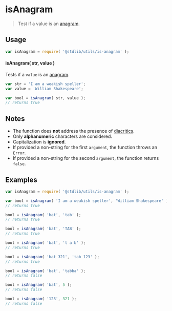 # isAnagram

> Test if a value is an [anagram][anagram].


<section class="usage">

## Usage

``` javascript
var isAnagram = require( '@stdlib/utils/is-anagram' );
```


#### isAnagram( str, value )

Tests if a `value` is an [anagram][anagram].

``` javascript
var str = 'I am a weakish speller';
var value = 'William Shakespeare';

var bool = isAnagram( str, value );
// returns true
```

</section>

<!-- /.usage -->


<section class="notes">

## Notes

* The function does __not__ address the presence of [diacritics][diacritics].
* Only __alphanumeric__ characters are considered.
* Capitalization is __ignored__.
* If provided a non-string for the first `argument`, the function throws an `Error`.
* If provided a non-string for the second `argument`, the function returns `false`.

</section>

<!-- /.notes -->


<section class="examples">

## Examples

``` javascript
var isAnagram = require( '@stdlib/utils/is-anagram' );

var bool = isAnagram( 'I am a weakish speller', 'William Shakespeare' );
// returns true

bool = isAnagram( 'bat', 'tab' );
// returns true

bool = isAnagram( 'bat', 'TAB' );
// returns true

bool = isAnagram( 'bat', 't a b' );
// returns true

bool = isAnagram( 'bat 321', 'tab 123' );
// returns true

bool = isAnagram( 'bat', 'tabba' );
// returns false

bool = isAnagram( 'bat', 5 );
// returns false

bool = isAnagram( '123', 321 );
// returns false
```

</section>

<!-- /.examples -->


<section class="links">

[anagram]: http://en.wikipedia.org/wiki/Anagram
[diacritics]: http://en.wikipedia.org/wiki/Diacritic

</section>

<!-- /.links -->
